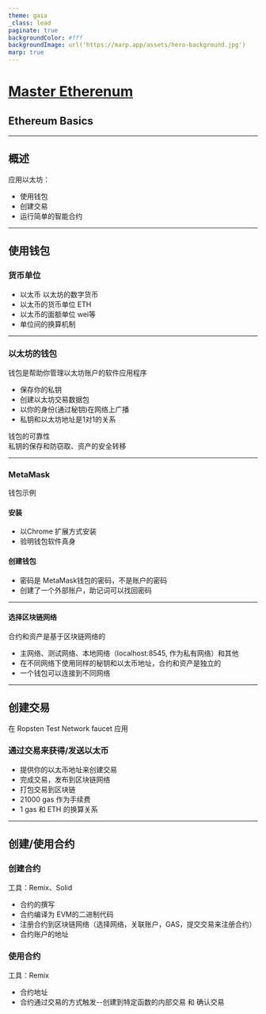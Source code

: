 ```yaml
---
theme: gaia
_class: lead
paginate: true
backgroundColor: #fff
backgroundImage: url('https://marp.app/assets/hero-background.jpg')
marp: true
---
```

# [Master Etherenum](https://github.com/ethereumbook/ethereumbook/blob/develop/02intro.asciidoc)
## Ethereum Basics

---
## 概述
应用以太坊：
* 使用钱包
* 创建交易
* 运行简单的智能合约

---
## 使用钱包
### 货币单位
* 以太币 以太坊的数字货币
* 以太币的货币单位 ETH
* 以太币的面额单位 wei等
* 单位间的换算机制

---

### 以太坊的钱包
钱包是帮助你管理以太坊账户的软件应用程序
* 保存你的私钥
* 创建以太坊交易数据包
* 以你的身份(通过秘钥)在网络上广播
* 私钥和以太坊地址是1对1的关系
  
钱包的可靠性  
私钥的保存和防窃取、资产的安全转移
  
---  
### MetaMask
钱包示例
#### 安装
* 以Chrome 扩展方式安装
* 验明钱包软件真身
#### 创建钱包
* 密码是 MetaMask钱包的密码，不是账户的密码
* 创建了一个外部账户，助记词可以找回密码

----

#### 选择区块链网络
合约和资产是基于区块链网络的
* 主网络、测试网络、本地网络（localhost:8545, 作为私有网络）和其他
* 在不同网络下使用同样的秘钥和以太币地址，合约和资产是独立的
* 一个钱包可以连接到不同网络

---

## 创建交易
在 Ropsten Test Network faucet 应用
### 通过交易来获得/发送以太币
* 提供你的以太币地址来创建交易
* 完成交易，发布到区块链网络
* 打包交易到区块链
* 21000 gas 作为手续费
* 1 gas 和 ETH 的换算关系

---

## 创建/使用合约
### 创建合约
工具：Remix、Solid
* 合约的撰写
* 合约编译为 EVM的二进制代码
* 注册合约到区块链网络（选择网络，关联账户，GAS，提交交易来注册合约）
* 合约账户的地址

### 使用合约
工具：Remix
* 合约地址
* 合约通过交易的方式触发--创建到特定函数的内部交易 和 确认交易